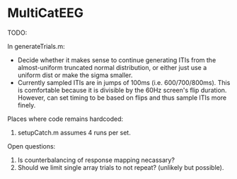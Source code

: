 # MultiCatEEG


TODO:

In generateTrials.m:
- Decide whether it makes sense to continue generating ITIs from the almost-uniform truncated normal distribution, or either just use a uniform dist or make the sigma smaller.
- Currently sampled ITIs are in jumps of 100ms (i.e. 600/700/800ms). This is comfortable because it is divisible by the 60Hz screen's flip duration. However, can set timing to be based on flips and thus sample ITIs more finely. 


Places where code remains hardcoded:
1. setupCatch.m assumes 4 runs per set.


Open questions:
1. Is counterbalancing of response mapping necassary?
2. Should we limit single array trials to not repeat? (unlikely but possible). 
